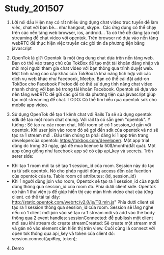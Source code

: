 # Study_201507
1. Lời nói đầu
   Hiện nay có rất nhiều ứng dụng chat video trực tuyến để làm viêc, chat với bạn bè... như hangout, skype..
Các ứng dụng có thể chạy trên các nền tảng web browser, ios, android... Ta có thể dễ dàng tạo một streaming để chat
video với opentok. Trên browser nó dựa vào nền tảng webRTC để thực hiện việc truyền các gòi tin đa phương tiện bằng 
javascript

2. OpenTok là gì?:
  Opentok là một ứng dụng chat dựa trên nền tảng web. Bạn có thể vào trang chủ của TokBox để tạo một tài khoản đăng nhập và mời mọi người tham gia chat video với bạn thông qua trình duyệt web. Một tính năng cao cấp khác của TokBox là khả năng tích hợp với các dịch vụ web khác như Facebook, Meebo. Bạn có thể cài đặt add-on TokBox cho Facebook Firefox để có thể sử dụng tính năng chat video nhanh chóng với bạn bè trong tài khoản Facebook.
Opentok sẽ dựa vào nền tảng webRTC để gửi các gói tin đa phương tiện qua javascript giúp tạo một streaming để chat.
TODO: Có thể tìm hiểu qua opentok sdk cho mobile app
video.
3. Sử dụng OpenTok để tạo 1 kênh chat với Rails
  Ta sẽ sử dụng opentok sdk để tạo một room chat chung. Với rail ta có sẵn gem "opentok".
  Ý tưởng : Sẽ tạo ra các room chat. Mỗi room sẽ có 1 session_id gắn với opentok. Khi user join vào room đó sẽ gọi đến sdk của opentok và nó sẽ tạo ra 1 stream mới .
Đầu tiên chúng ta phải đăng kí 1 app trên trang developercủa opentok: https://tokbox.com/developer/.
Một app trial dùng dc trong 30 ngày, giá để mua licence là 50$/month(đắt quá).
Một app cũng giống như facebook app sẽ có cặp api_key và secrets.
Trên serer side:
- Khi tạo 1 room mới ta sẽ taọ 1 session_id của room. Session này dc tạo ra từ sdk opentok. Nó cho phép người dùng
access đến các fucntion của opentok của ta. Table room có attributes: {id, session_id}
- Khi 1 người dùng join vào room, Opentok sẽ tạo ra 1 session_id của người dùng thông qua session_id của room 
đó. 
Phía dưới client side.
Opentok có hẳn 1 thư viện js để giúp hiển thị các màn hình video chat của từng client. có thể tải tại đây:
http://static.opentok.com/webrtc/v2.0/js/TB.min.js"
Phía dưới client sẽ tạo ra 1 session thông qua session_id của room. Session sẽ lắng nghe nếu có 1 client mới join vào sẽ tạo ra 1 stream mới và add vào thẻ body thông qua 2 event handles:
  sessionConnected: đễ publissh một client mới sau khi stream dc create
  streamCreated: Sẽ create một stream mới và gán nó vào element cần hiển thị trên view.
Cuối cùng là connect với open tok thông qua api_key và token của client đó: 
session.connect(apiKey, token);


4. Demo

